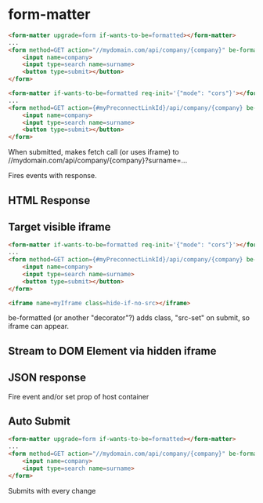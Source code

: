 # form-matter

```html
<form-matter upgrade=form if-wants-to-be=formatted></form-matter>
...
<form method=GET action="//mydomain.com/api/company/{company}" be-formatted>
    <input name=company>
    <input type=search name=surname>
    <button type=submit></button>
</form>

```

```html
<form-matter if-wants-to-be=formatted req-init='{"mode": "cors"}'></form-matter>
...
<form method=GET action={#myPreconnectLinkId}/api/company/{company} be-formatted>
    <input name=company>
    <input type=search name=surname>
    <button type=submit></button>
</form>
```

When submitted, makes fetch call (or uses iframe) to //mydomain.com/api/company/{company}?surname=...

Fires events with response.

## HTML Response



## Target visible iframe

```html
<form-matter if-wants-to-be=formatted req-init='{"mode": "cors"}'></form-matter>
...
<form method=GET action={#myPreconnectLinkId}/api/company/{company} be-formatted target=myIframe>
    <input name=company>
    <input type=search name=surname>
    <button type=submit></button>
</form>

<iframe name=myIframe class=hide-if-no-src></iframe>
```

be-formatted (or another "decorator"?) adds class, "src-set" on submit, so iframe can appear.


## Stream to DOM Element via hidden iframe

## JSON response

Fire event and/or set prop of host container

## Auto Submit

```html
<form-matter upgrade=form if-wants-to-be=formatted></form-matter>
...
<form method=GET action="//mydomain.com/api/company/{company}" be-formatted='{"autosubmit":true}'>
    <input name=company>
    <input type=search name=surname>
</form>

```

Submits with every change